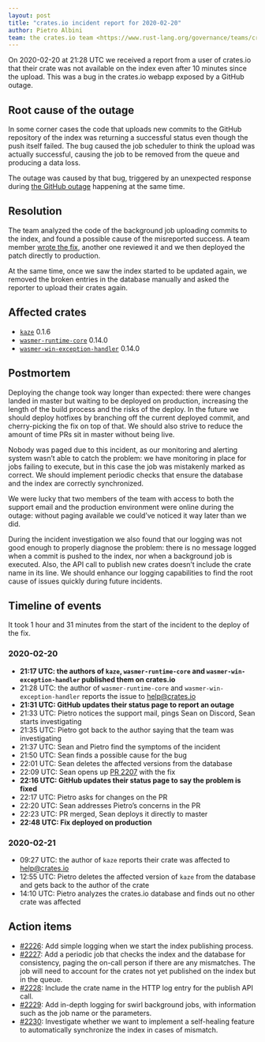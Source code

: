 ```yaml
---
layout: post
title: "crates.io incident report for 2020-02-20"
author: Pietro Albini
team: the crates.io team <https://www.rust-lang.org/governance/teams/crates-io>
---
```


On 2020-02-20 at 21:28 UTC we received a report from a user of crates.io that
their crate was not available on the index even after 10 minutes since the
upload. This was a bug in the crates.io webapp exposed by a GitHub outage.

## Root cause of the outage

In some corner cases the code that uploads new commits to the GitHub repository
of the index was returning a successful status even though the push itself
failed. The bug caused the job scheduler to think the upload was actually
successful, causing the job to be removed from the queue and producing a data
loss.

The outage was caused by that bug, triggered by an unexpected response during
[the GitHub outage][gh-outage] happening at the same time.

[gh-outage]: https://www.githubstatus.com/incidents/bd29l6zgr43g

## Resolution

The team analyzed the code of the background job uploading commits to the
index, and found a possible cause of the misreported success. A team member
[wrote the fix][fix], another one reviewed it and we then deployed the patch
directly to production.

At the same time, once we saw the index started to be updated again, we removed
the broken entries in the database manually and asked the reporter to upload
their crates again.

[fix]: https://github.com/rust-lang/crates.io/pull/2207

## Affected crates

- [`kaze`](https://crates.io/crates/kaze) 0.1.6
- [`wasmer-runtime-core`](https://crates.io/crates/wasmer-runtime-core) 0.14.0
- [`wasmer-win-exception-handler`](https://crates.io/crates/wasmer-win-exception-handler) 0.14.0

## Postmortem

Deploying the change took way longer than expected: there were changes landed
in master but waiting to be deployed on production, increasing the length of
the build process and the risks of the deploy. In the future we should deploy
hotfixes by branching off the current deployed commit, and cherry-picking the
fix on top of that. We should also strive to reduce the amount of time PRs sit
in master without being live.

Nobody was paged due to this incident, as our monitoring and alerting system
wasn’t able to catch the problem: we have monitoring in place for jobs failing
to execute, but in this case the job was mistakenly marked as correct. We
should implement periodic checks that ensure the database and the index are
correctly synchronized.

We were lucky that two members of the team with access to both the support
email and the production environment were online during the outage: without
paging available we could’ve noticed it way later than we did.

During the incident investigation we also found that our logging was not good
enough to properly diagnose the problem: there is no message logged when a
commit is pushed to the index, nor when a background job is executed. Also, the
API call to publish new crates doesn’t include the crate name in its line. We
should enhance our logging capabilities to find the root cause of issues
quickly during future incidents.

## Timeline of events

It took 1 hour and 31 minutes from the start of the incident to the deploy of
the fix.

### 2020-02-20

- **21:17 UTC: the authors of `kaze`, `wasmer-runtime-core`
  and `wasmer-win-exception-handler` published them on crates.io**
- 21:28 UTC: the author of `wasmer-runtime-core` and
  `wasmer-win-exception-handler` reports the issue to help@crates.io
- **21:31 UTC: GitHub updates their status page to report an outage**
- 21:33 UTC: Pietro notices the support mail, pings Sean on Discord, Sean
  starts investigating
- 21:35 UTC: Pietro got back to the author saying that the team was
  investigating
- 21:37 UTC: Sean and Pietro find the symptoms of the incident
- 21:50 UTC: Sean finds a possible cause for the bug
- 22:01 UTC: Sean deletes the affected versions from the database
- 22:09 UTC: Sean opens up [PR 2207][fix] with the fix
- **22:16 UTC: GitHub updates their status page to say the problem is fixed**
- 22:17 UTC: Pietro asks for changes on the PR
- 22:20 UTC: Sean addresses Pietro’s concerns in the PR
- 22:23 UTC: PR merged, Sean deploys it directly to master
- **22:48 UTC: Fix deployed on production**

### 2020-02-21

- 09:27 UTC: the author of `kaze` reports their crate was affected to
  help@crates.io
- 12:55 UTC: Pietro deletes the affected version of `kaze` from the database
  and gets back to the author of the crate
- 14:10 UTC: Pietro analyzes the crates.io database and finds out no other
  crate was affected

## Action items

- [#2226]: Add simple logging when we start the index publishing process.
- [#2227]: Add a periodic job that checks the index and the database for
  consistency, paging the on-call person if there are any mismatches. The job
  will need to account for the crates not yet published on the index but in the
  queue.
- [#2228]: Include the crate name in the HTTP log entry for the publish API
  call.
- [#2229]: Add in-depth logging for swirl background jobs, with information
  such as the job name or the parameters.
- [#2230]: Investigate whether we want to implement a self-healing feature to
  automatically synchronize the index in cases of mismatch.

[#2226]: https://github.com/rust-lang/crates.io/issues/2226
[#2227]: https://github.com/rust-lang/crates.io/issues/2227
[#2228]: https://github.com/rust-lang/crates.io/issues/2228
[#2229]: https://github.com/rust-lang/crates.io/issues/2229
[#2230]: https://github.com/rust-lang/crates.io/issues/2230
